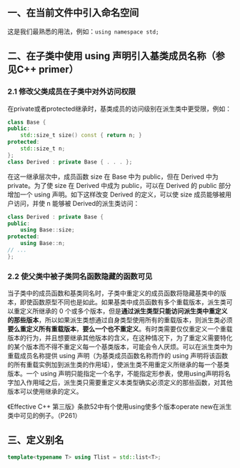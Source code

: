 ## 一、在当前文件中引入命名空间

这是我们最熟悉的用法，例如：`using namespace std;`



## 二、在子类中使用 using 声明引入基类成员名称（参见C++ primer）

### 2.1 修改父类成员在子类中对外访问权限

在private或者protected继承时，基类成员的访问级别在派生类中更受限，例如：

```cpp
class Base {
public:
	std::size_t size() const { return n; }
protected:
	std::size_t n;
};
class Derived : private Base { . . . };
```

在这一继承层次中，成员函数 size 在 Base 中为 public，但在 Derived 中为 private。为了使 size 在 Derived 中成为 public，可以在 Derived 的 public 部分增加一个 using 声明。如下这样改变 Derived 的定义，可以使 size 成员能够被用户访问，并使 n 能够被 Derived的派生类访问：

```cpp
class Derived : private Base {
public:
	using Base::size;
protected:
	using Base::n;
// ...
};
```

### 2.2 使父类中被子类同名函数隐藏的函数可见

当子类中的成员函数和基类同名时，子类中重定义的成员函数将隐藏基类中的版本，即使函数原型不同也是如此。如果基类中成员函数有多个重载版本，派生类可以重定义所继承的 0 个或多个版本，但是**通过派生类型只能访问派生类中重定义的那些版本**，所以如果派生类想通过自身类型使用所有的重载版本，则派生类必须**要么重定义所有重载版本**，**要么一个也不重定义**。有时类需要仅仅重定义一个重载版本的行为，并且想要继承其他版本的含义，在这种情况下，为了重定义需要特化的某个版本而不得不重定义每一个基类版本，可能会令人厌烦。可以在派生类中为重载成员名称提供 using 声明（为基类成员函数名称而作的 using 声明将该函数的所有重载实例加到派生类的作用域），使派生类不用重定义所继承的每一个基类版本。一个 using 声明只能指定一个名字，不能指定形参表，使用using声明将名字加入作用域之后，派生类只需要重定义本类型确实必须定义的那些函数，对其他版本可以使用继承的定义。

《Effective C++ 第三版》条款52中有个使用using使多个版本operate new在派生类中可见的例子。（P261）



## 三、定义别名

```cpp
template<typename T> using Tlist = std::list<T>;
```
